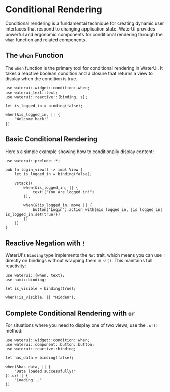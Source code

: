 # Conditional Rendering

Conditional rendering is a fundamental technique for creating dynamic user interfaces that respond to changing application state. WaterUI provides powerful and ergonomic components for conditional rendering through the `when` function and related components.

## The `when` Function

The `when` function is the primary tool for conditional rendering in WaterUI. It takes a reactive boolean condition and a closure that returns a view to display when the condition is true.

```rust,ignore
use waterui::widget::condition::when;
use waterui_text::text;
use waterui::reactive::{binding, s};

let is_logged_in = binding(false);

when(&is_logged_in, || {
    "Welcome back!"
})
```

## Basic Conditional Rendering

Here's a simple example showing how to conditionally display content:

```rust,ignore
use waterui::prelude::*;

pub fn login_view() -> impl View {
    let is_logged_in = binding(false);
    
    vstack((
        when(&is_logged_in, || {
		    text!("You are logged in!")
	    }),
        
	    when(&!is_logged_in, move || {
	        button("Login").action_with(&is_logged_in, |is_logged_in| is_logged_in.set(true)})
	    })
    ))
}
```

## Reactive Negation with `!`

WaterUI's `Binding` type implements the `Not` trait, which means you can use `!` directly on bindings without wrapping them in `s!()`. This maintains full reactivity:

```rust,ignore
use waterui::{when, text};
use nami::binding;

let is_visible = binding(true);

when(!is_visible, || "Hidden");
```

## Complete Conditional Rendering with `or`

For situations where you need to display one of two views, use the `.or()` method:

```rust,ignore
use waterui::widget::condition::when;
use waterui::component::button::button;
use waterui::reactive::binding;

let has_data = binding(false);

when(&has_data, || {
    "Data loaded successfully!"
}).or(|| {
    "Loading..."
})
```
